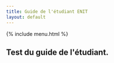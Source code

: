 ```yaml
---
title: Guide de l'étudiant ENIT
layout: default
---
```

{% include menu.html %}

## Test du guide de l'étudiant.
